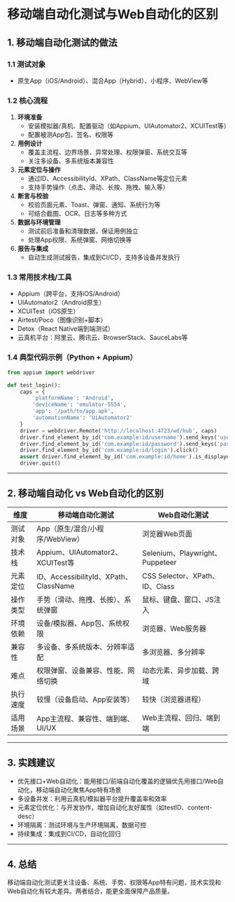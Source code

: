 # 移动端自动化测试与Web自动化的区别

## 1. 移动端自动化测试的做法

### 1.1 测试对象
- 原生App（iOS/Android）、混合App（Hybrid）、小程序、WebView等

### 1.2 核心流程
1. **环境准备**
   - 安装模拟器/真机、配置驱动（如Appium、UIAutomator2、XCUITest等）
   - 配置被测App包、签名、权限等
2. **用例设计**
   - 覆盖主流程、边界场景、异常处理、权限弹窗、系统交互等
   - 关注多设备、多系统版本兼容性
3. **元素定位与操作**
   - 通过ID、AccessibilityId、XPath、ClassName等定位元素
   - 支持手势操作（点击、滑动、长按、拖拽、输入等）
4. **断言与校验**
   - 校验页面元素、Toast、弹窗、通知、系统行为等
   - 可结合截图、OCR、日志等多种方式
5. **数据与环境管理**
   - 测试前后准备和清理数据，保证用例独立
   - 处理App权限、系统弹窗、网络切换等
6. **报告与集成**
   - 自动生成测试报告，集成到CI/CD，支持多设备并发执行

### 1.3 常用技术栈/工具
- Appium（跨平台，支持iOS/Android）
- UIAutomator2（Android原生）
- XCUITest（iOS原生）
- Airtest/Poco（图像识别+脚本）
- Detox（React Native端到端测试）
- 云真机平台：阿里云、腾讯云、BrowserStack、SauceLabs等

### 1.4 典型代码示例（Python + Appium）
```python
from appium import webdriver

def test_login():
    caps = {
        'platformName': 'Android',
        'deviceName': 'emulator-5554',
        'app': '/path/to/app.apk',
        'automationName': 'UiAutomator2'
    }
    driver = webdriver.Remote('http://localhost:4723/wd/hub', caps)
    driver.find_element_by_id('com.example:id/username').send_keys('user')
    driver.find_element_by_id('com.example:id/password').send_keys('pass')
    driver.find_element_by_id('com.example:id/login').click()
    assert driver.find_element_by_id('com.example:id/home').is_displayed()
    driver.quit()
```

---

## 2. 移动端自动化 vs Web自动化的区别

| 维度         | 移动端自动化测试                      | Web自动化测试                   |
|--------------|--------------------------------------|---------------------------------|
| 测试对象     | App（原生/混合/小程序/WebView）       | 浏览器Web页面                   |
| 技术栈       | Appium、UIAutomator2、XCUITest等      | Selenium、Playwright、Puppeteer |
| 元素定位     | ID、AccessibilityId、XPath、ClassName | CSS Selector、XPath、ID、Class  |
| 操作类型     | 手势（滑动、拖拽、长按）、系统弹窗    | 鼠标、键盘、窗口、JS注入        |
| 环境依赖     | 设备/模拟器、App包、系统权限          | 浏览器、Web服务器               |
| 兼容性       | 多设备、多系统版本、分辨率适配         | 多浏览器、多分辨率              |
| 难点         | 权限弹窗、设备兼容、性能、网络切换    | 动态元素、异步加载、跨域        |
| 执行速度     | 较慢（设备启动、App安装等）           | 较快（浏览器进程）              |
| 适用场景     | App主流程、兼容性、端到端、UI/UX      | Web主流程、回归、端到端         |

---

## 3. 实践建议
- 优先接口+Web自动化：能用接口/前端自动化覆盖的逻辑优先用接口/Web自动化，移动端自动化聚焦App特有场景
- 多设备并发：利用云真机/模拟器平台提升覆盖率和效率
- 元素定位优化：与开发协作，增加自动化友好属性（如testID、content-desc）
- 环境隔离：测试环境与生产环境隔离，数据可控
- 持续集成：集成到CI/CD，自动化回归

---

## 4. 总结
移动端自动化测试更关注设备、系统、手势、权限等App特有问题，技术实现和Web自动化有较大差异。两者结合，能更全面保障产品质量。 
